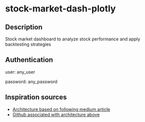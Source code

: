 # stock-market-dash-plotly

## Description

Stock market dashboard to analyze stock performance and apply backtesting strategies

## Authentication

user: any_user

password: any_password

## Inspiration sources

- [Architecture based on following medium article](https://towardsdatascience.com/clean-architecture-for-ai-ml-applications-using-dash-and-plotly-with-docker-42a3eeba6233)
- [Github associated with architecture above](https://github.com/CzakoZoltan08/dash-clean-architecture-template)

